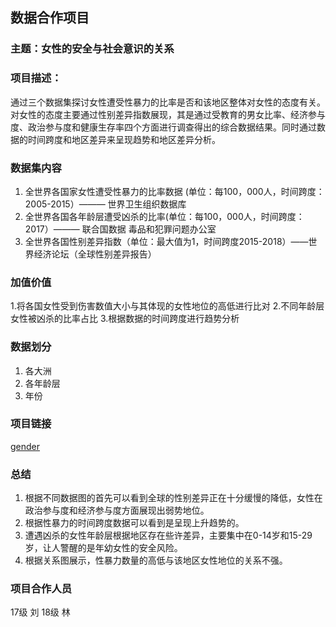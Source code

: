 ## 数据合作项目
### 主题：女性的安全与社会意识的关系
### 项目描述：
通过三个数据集探讨女性遭受性暴力的比率是否和该地区整体对女性的态度有关。对女性的态度主要通过性别差异指数展现，其是通过受教育的男女比率、经济参与度、政治参与度和健康生存率四个方面进行调查得出的综合数据结果。同时通过数据的时间跨度和地区差异来呈现趋势和地区差异分析。
### 数据集内容
1. 全世界各国家女性遭受性暴力的比率数据 (单位：每100，000人，时间跨度：2005-2015）——— 世界卫生组织数据库
2. 全世界各国各年龄层遭受凶杀的比率(单位：每100，000人，时间跨度：2017）——— 联合国数据 毒品和犯罪问题办公室
3. 全世界各国性别差异指数（单位：最大值为1，时间跨度2015-2018）——世界经济论坛（全球性别差异报告）
### 加值价值
1.将各国女性受到伤害数值大小与其体现的女性地位的高低进行比对
2.不同年龄层女性被凶杀的比率占比
3.根据数据的时间跨度进行趋势分析
### 数据划分
1. 各大洲
2. 各年龄层
3. 年份
### 项目链接
[gender](http://liuzhuyin3059.pythonanywhere.com/)
### 总结
1. 根据不同数据图的首先可以看到全球的性别差异正在十分缓慢的降低，女性在政治参与度和经济参与度方面展现出弱势地位。
2. 根据性暴力的时间跨度数据可以看到是呈现上升趋势的。
3. 遭遇凶杀的女性年龄层根据地区存在些许差异，主要集中在0-14岁和15-29岁，让人警醒的是年幼女性的安全风险。
4. 根据关系图展示，性暴力数量的高低与该地区女性地位的关系不强。
### 项目合作人员
17级 刘
18级 林
